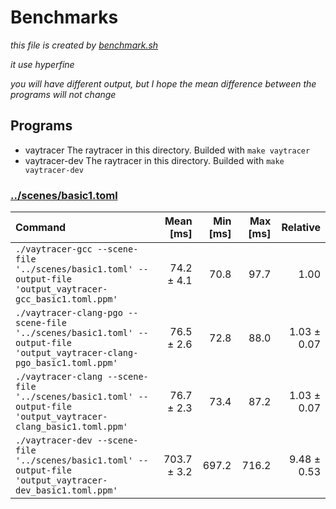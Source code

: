 # Benchmarks

*this file is created by [benchmark.sh](./benchmark.sh)*

*it use hyperfine*

*you will have different output, but I hope the mean difference between the programs will not change*

## Programs

- vaytracer
  The raytracer in this directory. Builded with `make vaytracer`
- vaytracer-dev
  The raytracer in this directory. Builded with `make vaytracer-dev`

### [../scenes/basic1.toml](../scenes/basic1.toml)

| Command | Mean [ms] | Min [ms] | Max [ms] | Relative |
|:---|---:|---:|---:|---:|
| `./vaytracer-gcc --scene-file '../scenes/basic1.toml' --output-file 'output_vaytracer-gcc_basic1.toml.ppm'` | 74.2 ± 4.1 | 70.8 | 97.7 | 1.00 |
| `./vaytracer-clang-pgo --scene-file '../scenes/basic1.toml' --output-file 'output_vaytracer-clang-pgo_basic1.toml.ppm'` | 76.5 ± 2.6 | 72.8 | 88.0 | 1.03 ± 0.07 |
| `./vaytracer-clang --scene-file '../scenes/basic1.toml' --output-file 'output_vaytracer-clang_basic1.toml.ppm'` | 76.7 ± 2.3 | 73.4 | 87.2 | 1.03 ± 0.07 |
| `./vaytracer-dev --scene-file '../scenes/basic1.toml' --output-file 'output_vaytracer-dev_basic1.toml.ppm'` | 703.7 ± 3.2 | 697.2 | 716.2 | 9.48 ± 0.53 |
